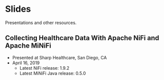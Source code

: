 # Slides
Presentations and other resources. 

## Collecting Healthcare Data With Apache NiFi and Apache MiNiFi
* Presented at Sharp Healthcare, San Diego, CA
* April 16, 2019
    - Latest NiFi release: 1.9.2
    - Latest MiNiFi Java release: 0.5.0
    
